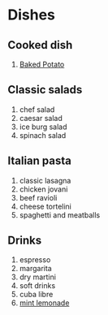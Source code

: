 # Dishes

## Cooked dish

1. [Baked Potato](../dishes/dish1.md)

## Classic salads

1. chef salad
2. caesar salad
3. ice burg salad
4. spinach salad

## Italian pasta 

1. classic lasagna
2. chicken jovani
3. beef ravioli
4. cheese tortelini
5. spaghetti and meatballs

## Drinks

1. espresso
2. margarita
3. dry martini
4. soft drinks
5. cuba libre
6. [mint lemonade](./drinks/mint-lemonade.md)




